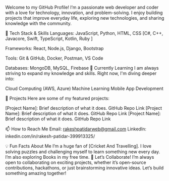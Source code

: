 Welcome to my GitHub Profile!
I’m a passionate web developer and coder with a love for technology, innovation, and problem-solving. I enjoy building projects that improve everyday life, exploring new technologies, and sharing knowledge with the community.

🔧 Tech Stack & Skills
Languages:
JavaScript, Python, HTML, CSS
[C#, C++, Javacore, Swift, TypeScript, Kotlin, Ruby ]

Frameworks:
React, Node.js, Django, Bootstrap

Tools:
Git & GitHub, Docker, Postman, VS Code

Databases:
MongoDB, MySQL, Firebase
🌱 Currently Learning
I am always striving to expand my knowledge and skills. Right now, I'm diving deeper into:

Cloud Computing (AWS, Azure)
Machine Learning
Mobile App Development

💼 Projects
Here are some of my featured projects:

[Project Name]: Brief description of what it does. GitHub Repo Link
[Project Name]: Brief description of what it does. GitHub Repo Link
[Project Name]: Brief description of what it does. GitHub Repo Link

📫 How to Reach Me
Email: rakeshpatidarweb@gmail.com
LinkedIn: inkedin.com/in/rakesh-patidar-399913325/

💡 Fun Facts About Me
I’m a huge fan of [Cricket And Travelling].
I love solving puzzles and challenging myself to learn something new every day.
I’m also exploring Books in my free time.
🌟 Let’s Collaborate!
I’m always open to collaborating on exciting projects, whether it’s open-source contributions, hackathons, or just brainstorming innovative ideas. Let’s build something amazing together!
